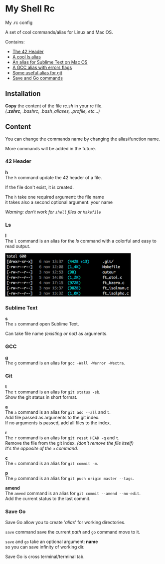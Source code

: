 # My Shell Rc

My .rc config

A set of cool commands/alias for Linux and Mac OS.

Contains:
* [The 42 Header](#42-header)
* [A cool ls alias](#ls)
* [An alias for Sublime Text on Mac OS](#sublime-text)
* [A GCC alias with errors flags](#gcc)
* [Some useful alias for git](#git)
* [Save and Go commands](#save-go)

## Installation

**Copy** the content of the file _rc.sh_ in your rc file.<br />
_(**.zshrc**, .bashrc, .bash\_aliases, .profile, etc...)_

## Content

You can change the commands name by changing the alias/function name.

More commands will be added in the future.

### 42 Header

**h**<br />
The `h` command update the 42 header of a file.

If the file don't exist, it is created.

The `h` take one required argument: the file name<br />
it takes also a second optional argument: your name

_Warning: don't work for `shell` files or `Makefile`_

### Ls

**l**<br />
The `l` command is an alias for the _ls_ command with a colorful and easy to read output.

![ls](/captures/ls.png)

### Sublime Text

**s**<br />
The `s` command open Sublime Text.

Can take file name _(existing or not)_ as arguments.

### GCC

**g**<br />
The `g` command is an alias for `gcc -Wall -Werror -Wextra`.

### Git

**t**<br />
The `t` command is an alias for `git status -sb`.<br />
Show the git status in short format.

**a**<br />
The `a` command is an alias for `git add --all` and `t`.<br />
Add file passed as arguments to the git index.<br />
If no arguments is passed, add all files to the index.

**r**<br />
The `r` command is an alias for `git reset HEAD -q` and `t`.<br />
Remove the file from the git index. _(don't remove the file itself)_<br />
_It's the opposite of the `a` command._

**c**<br />
The `c` command is an alias for `git commit -m`.

**p**<br />
The `p` command is an alias for `git push origin master --tags`.

**amend**<br />
The `amend` command is an alias for `git commit --amend --no-edit`.<br />
Add the current status to the last commit.

### Save Go

Save Go allow you to create '_alias_' for working directories.

`save` command save the current _path_ and `go` command move to it.

`save` and `go` take an optional argument: **name**<br />
so you can save infinity of working dir.

Save Go is cross terminal/terminal tab.<br />
